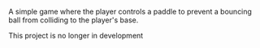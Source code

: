 A simple game where the player controls a paddle to prevent a bouncing ball from colliding to the player's base.

This project is no longer in development